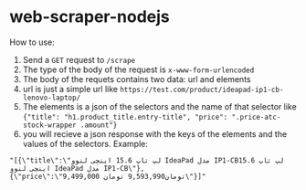 # web-scraper-nodejs
How to use:

1. Send a `GET` request to ```/scrape```
2. The type of the body of the request is `x-www-form-urlencoded`
3. The body of the requets contains two data: url and elements
4. url is just a simple url like ```https://test.com/product/ideapad-ip1-cb-lenovo-laptop/```
5. The elements is a json of the selectors and the name of that selector like 
```{"title": "h1.product_title.entry-title", "price": ".price-atc-stock-wrapper .amount"}```
6. you will recieve a json response with the keys of the elements and the values of the selectors. Example:
```
"[{\"title\":\"لپ تاپ 15.6 اینچی لنوو IdeaPad مدل IP1-CBلپ تاپ 15.6 اینچی لنوو IdeaPad مدل IP1-CB\"},{\"price\":\"9,499,000 تومان9,593,990 تومان\"}]"
```
